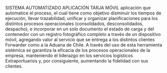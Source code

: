 SISTEMA AUTOMATIZADO APLICACIÓN TARJA MÓVIL
aplicación que automatice el proceso, el cual tiene como objetivo disminuir los tiempos de ejecución, llevar trazabilidad, unificar y organizar planificaciones para los distintos procesos operacionales (consolidados, desconsolidados, despacho), e incorporar en un solo documento el estado de carga y del  contenedor con un registro fotográfico completo a través de un dispositivo móvil, agregando valor al servicio que se entrega a los distintos clientes Forwarder como a la Aduana de Chile. 
A través del uso de esta herramienta sistémica se garantiza la eficacia de los procesos operacionales de la empresa, manteniendo el liderazgo en los servicios logísticos Extraportuarios y, por consiguiente, aumentando la fidelidad con sus clientes.

